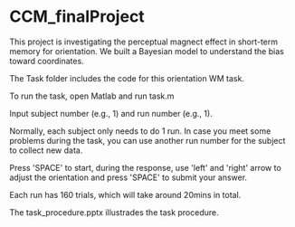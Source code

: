 # CCM_finalProject

This project is investigating the perceptual magnect effect in short-term memory for orientation. We built a Bayesian model to understand the bias toward coordinates.

The Task folder includes the code for this orientation WM task.

To run the task, open Matlab and run task.m

Input subject number (e.g., 1) and run number (e.g., 1).

Normally, each subject only needs to do 1 run. In case you meet some problems during the task, you can use another run number for the subject to collect new data.

Press 'SPACE' to start, during the response, use 'left' and 'right' arrow to adjust the orientation and press 'SPACE' to submit your answer.


Each run has 160 trials, which will take around 20mins in total.


The task_procedure.pptx illustrades the task procedure.
